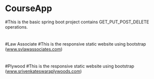 # CourseApp
#This is the basic spring boot project contains GET_PUT_POST_DELETE operations.
#
#Law Associate
#This is the responsive static website using bootstrap (www.svlawassociates.com)
#
#Plywood
#This is the responsive static website using bootstrap (www.srivenkateswaraplywoods.com)
